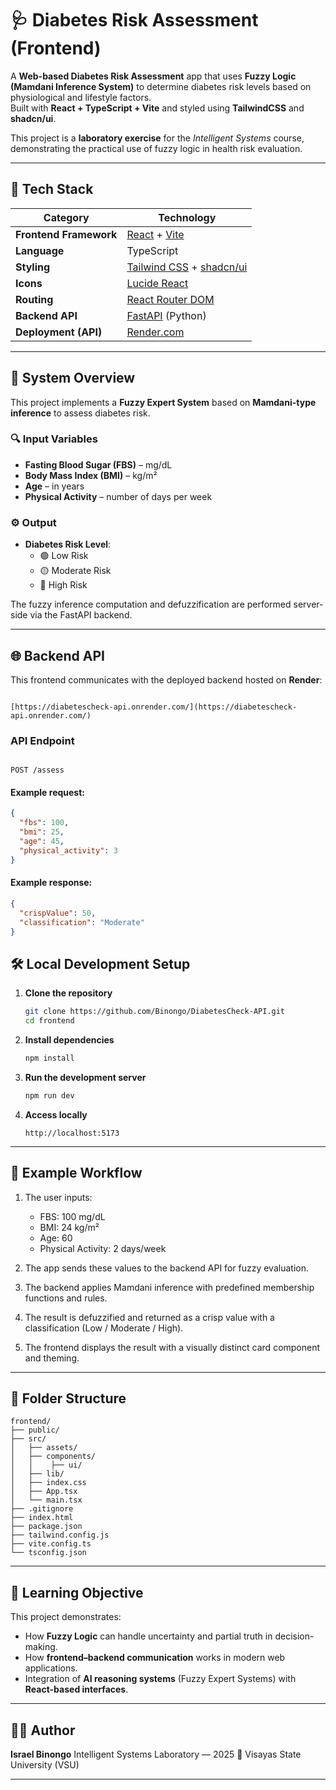 # 🩺 Diabetes Risk Assessment (Frontend)

A **Web-based Diabetes Risk Assessment** app that uses **Fuzzy Logic (Mamdani Inference System)** to determine diabetes risk levels based on physiological and lifestyle factors.  
Built with **React + TypeScript + Vite** and styled using **TailwindCSS** and **shadcn/ui**.  

This project is a **laboratory exercise** for the *Intelligent Systems* course, demonstrating the practical use of fuzzy logic in health risk evaluation.

---

## 🚀 Tech Stack

| Category | Technology |
|-----------|-------------|
| **Frontend Framework** | [React](https://react.dev/) + [Vite](https://vitejs.dev/) |
| **Language** | TypeScript |
| **Styling** | [Tailwind CSS](https://tailwindcss.com/) + [shadcn/ui](https://ui.shadcn.com/) |
| **Icons** | [Lucide React](https://lucide.dev/) |
| **Routing** | [React Router DOM](https://reactrouter.com/) |
| **Backend API** | [FastAPI](https://fastapi.tiangolo.com/) (Python) |
| **Deployment (API)** | [Render.com](https://render.com/) |

---

## 🧠 System Overview

This project implements a **Fuzzy Expert System** based on **Mamdani-type inference** to assess diabetes risk.

### 🔍 Input Variables
- **Fasting Blood Sugar (FBS)** – mg/dL  
- **Body Mass Index (BMI)** – kg/m²  
- **Age** – in years  
- **Physical Activity** – number of days per week

### ⚙️ Output
- **Diabetes Risk Level**:  
  - 🟢 Low Risk  
  - 🟡 Moderate Risk  
  - 🔴 High Risk  

The fuzzy inference computation and defuzzification are performed server-side via the FastAPI backend.

---

## 🌐 Backend API

This frontend communicates with the deployed backend hosted on **Render**:

```

[https://diabetescheck-api.onrender.com/](https://diabetescheck-api.onrender.com/)

```

### API Endpoint
```

POST /assess

````

#### Example request:
```json
{
  "fbs": 100,
  "bmi": 25,
  "age": 45,
  "physical_activity": 3
}
````

#### Example response:

```json
{
  "crispValue": 50,
  "classification": "Moderate"
}
```


## 🛠️ Local Development Setup

1. **Clone the repository**

   ```bash
   git clone https://github.com/Binongo/DiabetesCheck-API.git
   cd frontend
   ```

2. **Install dependencies**

   ```bash
   npm install
   ```

3. **Run the development server**

   ```bash
   npm run dev
   ```

4. **Access locally**

   ```
   http://localhost:5173
   ```

---

## 🧪 Example Workflow

1. The user inputs:

   * FBS: 100 mg/dL
   * BMI: 24 kg/m²
   * Age: 60
   * Physical Activity: 2 days/week

2. The app sends these values to the backend API for fuzzy evaluation.

3. The backend applies Mamdani inference with predefined membership functions and rules.

4. The result is defuzzified and returned as a crisp value with a classification (Low / Moderate / High).

5. The frontend displays the result with a visually distinct card component and theming.

---

## 🧩 Folder Structure

```
frontend/
├── public/
├── src/
│   ├── assets/
│   ├── components/
│   │    ├── ui/   
│   ├── lib/
│   ├── index.css
│   ├── App.tsx
│   └── main.tsx
├── .gitignore
├── index.html
├── package.json
├── tailwind.config.js
├── vite.config.ts
└── tsconfig.json
```

---

## 📘 Learning Objective

This project demonstrates:

* How **Fuzzy Logic** can handle uncertainty and partial truth in decision-making.
* How **frontend–backend communication** works in modern web applications.
* Integration of **AI reasoning systems** (Fuzzy Expert Systems) with **React-based interfaces**.

---

## 🧑‍💻 Author

**Israel Binongo**
Intelligent Systems Laboratory — 2025
📍 Visayas State University (VSU)

---


